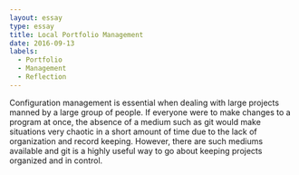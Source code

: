 ```yaml
---
layout: essay
type: essay
title: Local Portfolio Management
date: 2016-09-13
labels:
  - Portfolio
  - Management
  - Reflection
---
```


Configuration management is essential when dealing with large projects manned by a large group of people. If everyone were to make changes to a program
at once, the absence of a medium such as git would make situations very chaotic in a short amount of time due to the lack of organization and record 
keeping. However, there are such mediums available and git is a highly useful way to go about keeping projects organized and in control.